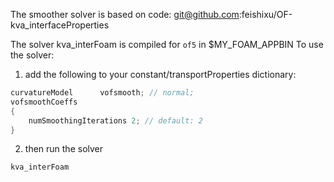 The smoother solver is based on code:
git@github.com:feishixu/OF-kva_interfaceProperties

The solver kva_interFoam is compiled for `of5` in $MY_FOAM_APPBIN
To use the solver:

1. add the following to your constant/transportProperties dictionary:

```C++
curvatureModel      vofsmooth; // normal;
vofsmoothCoeffs
{
    numSmoothingIterations 2; // default: 2
}
```

2. then run the solver
```C++
kva_interFoam
```

